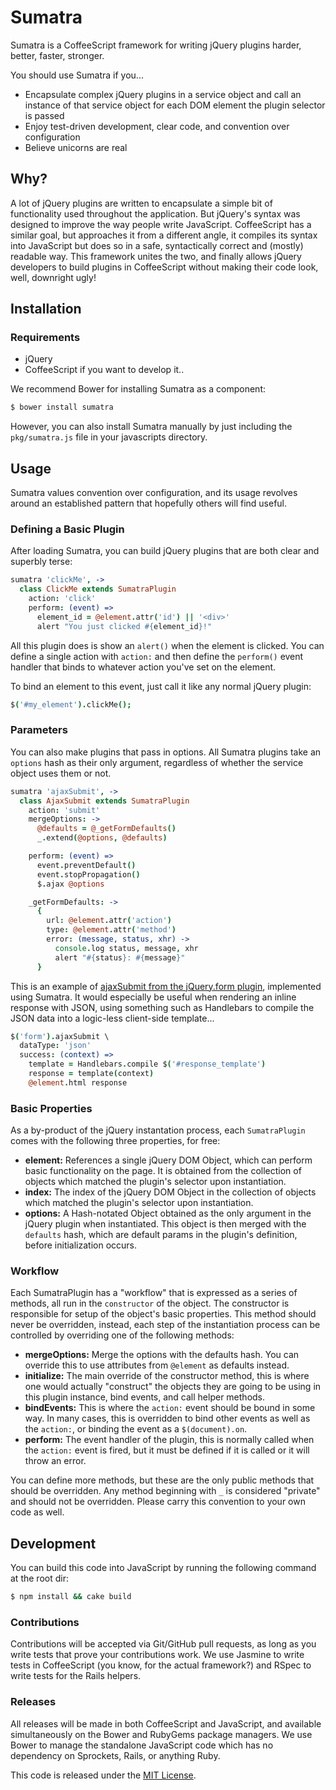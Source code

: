 # Sumatra

Sumatra is a CoffeeScript framework for writing jQuery plugins harder,
better, faster, stronger.

You should use Sumatra if you...

- Encapsulate complex jQuery plugins in a service object and call an
  instance of that service object for each DOM element the plugin
  selector is passed
- Enjoy test-driven development, clear code, and convention over
  configuration
- Believe unicorns are real

## Why?

A lot of jQuery plugins are written to encapsulate a simple bit of
functionality used throughout the application. But jQuery's syntax was
designed to improve the way people write JavaScript. CoffeeScript has a
similar goal, but approaches it from a different angle, it compiles its
syntax into JavaScript but does so in a safe, syntactically correct and
(mostly) readable way. This framework unites the two, and finally allows
jQuery developers to build plugins in CoffeeScript without making their
code look, well, downright ugly!

## Installation

### Requirements

- jQuery
- CoffeeScript if you want to develop it..

We recommend Bower for installing Sumatra as a component:

```bash
$ bower install sumatra
```

However, you can also install Sumatra manually by just including the
`pkg/sumatra.js` file in your javascripts directory.

## Usage

Sumatra values convention over configuration, and its usage revolves
around an established pattern that hopefully others will find useful.

### Defining a Basic Plugin

After loading Sumatra, you can build jQuery plugins that are both clear
and superbly terse:

```coffeescript
sumatra 'clickMe', ->
  class ClickMe extends SumatraPlugin
    action: 'click'
    perform: (event) =>
      element_id = @element.attr('id') || '<div>'
      alert "You just clicked #{element_id}!"
```

All this plugin does is show an `alert()` when the element is clicked.
You can define a single action with `action:` and then define the
`perform()` event handler that binds to whatever action you've set
on the element.

To bind an element to this event, just call it like any normal
jQuery plugin:

```coffeescript
$('#my_element').clickMe();
```

### Parameters

You can also make plugins that pass in options. All Sumatra plugins
take an `options` hash as their only argument, regardless of whether
the service object uses them or not.

```coffeescript
sumatra 'ajaxSubmit', ->
  class AjaxSubmit extends SumatraPlugin
    action: 'submit'
    mergeOptions: ->
      @defaults = @_getFormDefaults()
      _.extend(@options, @defaults)

    perform: (event) =>
      event.preventDefault()
      event.stopPropagation()
      $.ajax @options

    _getFormDefaults: ->
      {
        url: @element.attr('action')
        type: @element.attr('method')
        error: (message, status, xhr) ->
          console.log status, message, xhr
          alert "#{status}: #{message}"
      }
```

This is an example of [ajaxSubmit from the jQuery.form plugin][jqform],
implemented using Sumatra. It would especially be useful when rendering
an inline response with JSON, using something such as Handlebars to
compile the JSON data into a logic-less client-side template...

```coffeescript
$('form').ajaxSubmit \
  dataType: 'json'
  success: (context) =>
    template = Handlebars.compile $('#response_template')
    response = template(context)
    @element.html response
```

### Basic Properties

As a by-product of the jQuery instantation process, each `SumatraPlugin`
comes with the following three properties, for free:

- **element:** References a single jQuery DOM Object, which can perform
  basic functionality on the page. It is obtained from the collection of
  objects which matched the plugin's selector upon instantiation.
- **index:** The index of the jQuery DOM Object in the collection of
  objects which matched the plugin's selector upon instantiation.
- **options:** A Hash-notated Object obtained as the only argument in
  the jQuery plugin when instantiated. This object is then merged with
  the `defaults` hash, which are default params in the plugin's
  definition, before initialization occurs.

### Workflow

Each SumatraPlugin has a "workflow" that is expressed as a series of
methods, all run in the `constructor` of the object. The constructor
is responsible for setup of the object's basic properties. This method
should never be overridden, instead, each step of the instantiation
process can be controlled by overriding one of the following methods:

- **mergeOptions:** Merge the options with the defaults hash. You can
  override this to use attributes from `@element` as defaults instead.
- **initialize:** The main override of the constructor method, this is
  where one would actually "construct" the objects they are going to be
  using in this plugin instance, bind events, and call helper methods.
- **bindEvents:** This is where the `action:` event should be bound in
  some way. In many cases, this is overridden to bind other events as
  well as the `action:`, or binding the event as a `$(document).on`.
- **perform:** The event handler of the plugin, this is normally called
  when the `action:` event is fired, but it must be defined if it is
  called or it will throw an error.

You can define more methods, but these are the only public methods that
should be overridden. Any method beginning with `_` is considered
"private" and should not be overridden. Please carry this convention
to your own code as well.

## Development

You can build this code into JavaScript by running the following
command at the root dir:

```bash
$ npm install && cake build
```

### Contributions

Contributions will be accepted via Git/GitHub pull requests, as long as
you write tests that prove your contributions work. We use Jasmine to
write tests in CoffeeScript (you know, for the actual framework?) and
RSpec to write tests for the Rails helpers.

### Releases

All releases will be made in both CoffeeScript and JavaScript, and
available simultaneously on the Bower and RubyGems package managers.
We use Bower to manage the standalone JavaScript code which has no
dependency on Sprockets, Rails, or anything Ruby.

This code is released under the [MIT License][LICENSE].

[jqform]: http://jquery.malsup.com/form
[LICENSE]: https://github.com/tubbo/sumatra/blob/master/LICENSE.md
[engine]: http://github.com/tubbo/sumatra-rails
